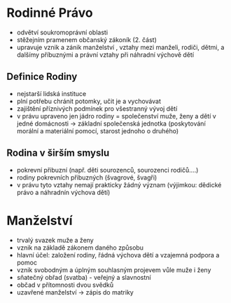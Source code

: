 # Rodinné Právo
- odvětví soukromoprávní oblasti
- stěžejním pramenem občanský zákoník (2. část)
- upravuje vznik a zánik manželství , vztahy mezi manželi, rodiči, dětmi,  a dalšímy příbuznými a právní vztahy při náhradní výchově dětí

## Definice Rodiny
- nejstarší lidská instituce
- plní potřebu chránit potomky, učit je a vychovávat
- zajištění příznivých podmínek pro všestranný vývoj dětí
- v právu upraveno jen jádro rodiny = společenství muže, ženy a dětí v jedné domácnosti -> základní společenská jednotka (poskytování morální a materiální pomocí, starost jednoho o druhého)

## Rodina v širším smyslu
- pokrevní přibuzní (např. děti sourozenců, sourozenci rodičů....)
- rodiny pokrevních přibuzných (švagrové, švagři)
- v právu tyto vztahy nemají prakticky žádný význam (výjimkou: dědické právo a náhradnín výchova dětí)

# Manželství
- trvalý svazek muže a ženy
- vznik na základě zákonem daného způsobu
- hlavní účel: založení rodiny, řádná výchova dětí a vzajemná podpora a pomoc
- vznik svobodným a úplným souhlasným projevem vůle muže i ženy
- sňatečný obřad (svatba) - veřejný a slavnostní
- občad v přítomnosti dvou svědků
- uzavřené manželství -> zápis do matriky